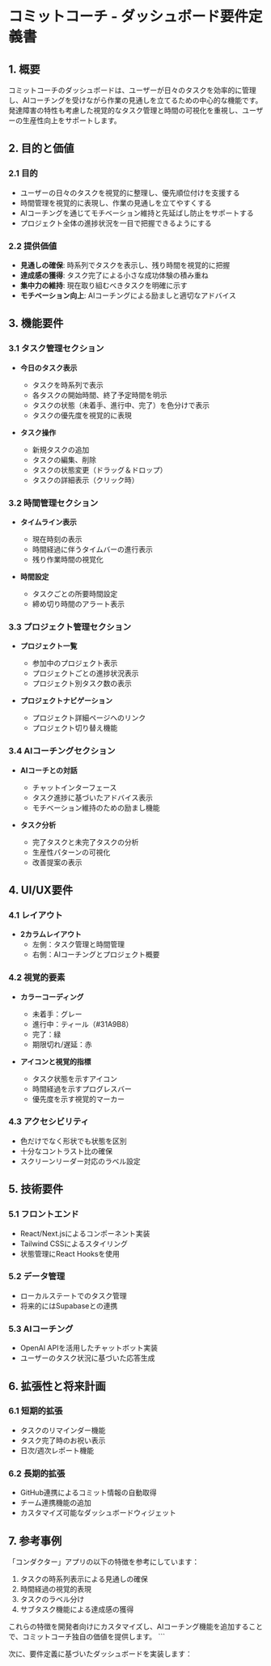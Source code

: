 # コミットコーチ - ダッシュボード要件定義書

## 1. 概要

コミットコーチのダッシュボードは、ユーザーが日々のタスクを効率的に管理し、AIコーチングを受けながら作業の見通しを立てるための中心的な機能です。発達障害の特性も考慮した視覚的なタスク管理と時間の可視化を重視し、ユーザーの生産性向上をサポートします。

## 2. 目的と価値

### 2.1 目的
- ユーザーの日々のタスクを視覚的に整理し、優先順位付けを支援する
- 時間管理を視覚的に表現し、作業の見通しを立てやすくする
- AIコーチングを通じてモチベーション維持と先延ばし防止をサポートする
- プロジェクト全体の進捗状況を一目で把握できるようにする

### 2.2 提供価値
- **見通しの確保**: 時系列でタスクを表示し、残り時間を視覚的に把握
- **達成感の獲得**: タスク完了による小さな成功体験の積み重ね
- **集中力の維持**: 現在取り組むべきタスクを明確に示す
- **モチベーション向上**: AIコーチングによる励ましと適切なアドバイス

## 3. 機能要件

### 3.1 タスク管理セクション
- **今日のタスク表示**
  - タスクを時系列で表示
  - 各タスクの開始時間、終了予定時間を明示
  - タスクの状態（未着手、進行中、完了）を色分けで表示
  - タスクの優先度を視覚的に表現

- **タスク操作**
  - 新規タスクの追加
  - タスクの編集、削除
  - タスクの状態変更（ドラッグ＆ドロップ）
  - タスクの詳細表示（クリック時）

### 3.2 時間管理セクション
- **タイムライン表示**
  - 現在時刻の表示
  - 時間経過に伴うタイムバーの進行表示
  - 残り作業時間の視覚化

- **時間設定**
  - タスクごとの所要時間設定
  - 締め切り時間のアラート表示

### 3.3 プロジェクト管理セクション
- **プロジェクト一覧**
  - 参加中のプロジェクト表示
  - プロジェクトごとの進捗状況表示
  - プロジェクト別タスク数の表示

- **プロジェクトナビゲーション**
  - プロジェクト詳細ページへのリンク
  - プロジェクト切り替え機能

### 3.4 AIコーチングセクション
- **AIコーチとの対話**
  - チャットインターフェース
  - タスク進捗に基づいたアドバイス表示
  - モチベーション維持のための励まし機能

- **タスク分析**
  - 完了タスクと未完了タスクの分析
  - 生産性パターンの可視化
  - 改善提案の表示

## 4. UI/UX要件

### 4.1 レイアウト
- **2カラムレイアウト**
  - 左側：タスク管理と時間管理
  - 右側：AIコーチングとプロジェクト概要

### 4.2 視覚的要素
- **カラーコーディング**
  - 未着手：グレー
  - 進行中：ティール（#31A9B8）
  - 完了：緑
  - 期限切れ/遅延：赤

- **アイコンと視覚的指標**
  - タスク状態を示すアイコン
  - 時間経過を示すプログレスバー
  - 優先度を示す視覚的マーカー

### 4.3 アクセシビリティ
- 色だけでなく形状でも状態を区別
- 十分なコントラスト比の確保
- スクリーンリーダー対応のラベル設定

## 5. 技術要件

### 5.1 フロントエンド
- React/Next.jsによるコンポーネント実装
- Tailwind CSSによるスタイリング
- 状態管理にReact Hooksを使用

### 5.2 データ管理
- ローカルステートでのタスク管理
- 将来的にはSupabaseとの連携

### 5.3 AIコーチング
- OpenAI APIを活用したチャットボット実装
- ユーザーのタスク状況に基づいた応答生成

## 6. 拡張性と将来計画

### 6.1 短期的拡張
- タスクのリマインダー機能
- タスク完了時のお祝い表示
- 日次/週次レポート機能

### 6.2 長期的拡張
- GitHub連携によるコミット情報の自動取得
- チーム連携機能の追加
- カスタマイズ可能なダッシュボードウィジェット

## 7. 参考事例

「コンダクター」アプリの以下の特徴を参考にしています：
1. タスクの時系列表示による見通しの確保
2. 時間経過の視覚的表現
3. タスクのラベル分け
4. サブタスク機能による達成感の獲得

これらの特徴を開発者向けにカスタマイズし、AIコーチング機能を追加することで、コミットコーチ独自の価値を提供します。
\`\`\`

次に、要件定義に基づいたダッシュボードを実装します：
